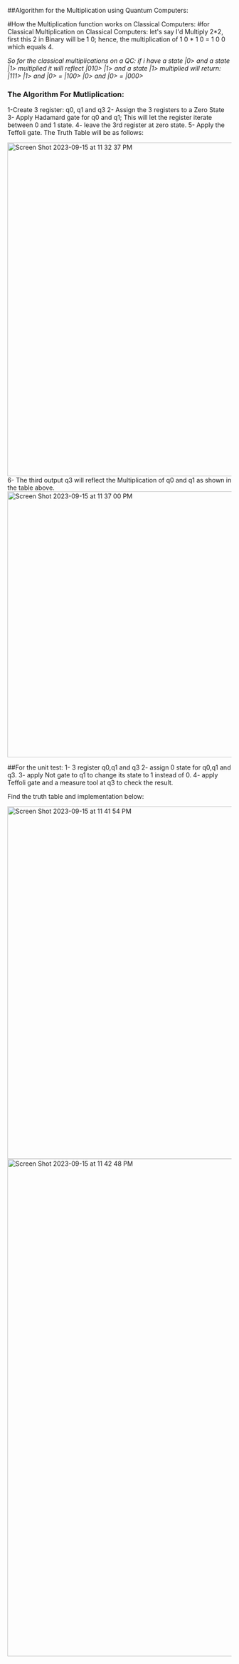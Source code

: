 ##Algorithm for the Multiplication using Quantum Computers:

#How the Multiplication function works on Classical Computers:
#for Classical Multiplication on Classical Computers:
let's say I'd Multiply 2*2, first this 2 in Binary will be 1 0; hence, the multiplication of 1 0 * 1 0 = 1 0 0 which equals 4.

*So for the classical multiplications on a QC:
if i have a state |0> and a state |1> multiplied it will reflect |010>
  |1> and a state |1> multiplied will return: |111>
  |1> and |0> = |100>
  |0> and |0> = |000>*

 ### The Algorithm For Mutliplication:
  1-Create 3 register: q0, q1 and q3
  2- Assign the 3 registers to a Zero State
  3- Apply Hadamard gate for q0 and q1; This will let the register iterate between 0 and 1 state.
  4- leave the 3rd register at zero state.
  5- Apply the Teffoli gate. The Truth Table will be as follows:

<img width="748" alt="Screen Shot 2023-09-15 at 11 32 37 PM" src="https://github.com/yasmensarhan27/23-Homework1G4/assets/38404107/495c7846-d70e-4f60-91e9-25b8a5feb4fe">
  6- The third output q3 will reflect the Multiplication of q0 and q1 as shown in the table above.


<img width="596" alt="Screen Shot 2023-09-15 at 11 37 00 PM" src="https://github.com/yasmensarhan27/23-Homework1G4/assets/38404107/06dc8816-5520-4da8-86ee-a3b48f3d2a16">


##For the unit test:
1- 3 register q0,q1 and q3
2- assign 0 state for q0,q1 and q3.
3- apply Not gate to q1 to change its state to 1 instead of 0.
4- apply Teffoli gate and a measure tool at q3 to check the result.

Find the truth table and implementation below:



<img width="790" alt="Screen Shot 2023-09-15 at 11 41 54 PM" src="https://github.com/yasmensarhan27/23-Homework1G4/assets/38404107/14298cdc-1cf9-4979-a3bb-e2fa0c9bf7e8"><img width="1115" alt="Screen Shot 2023-09-15 at 11 42 48 PM" src="https://github.com/yasmensarhan27/23-Homework1G4/assets/38404107/dd668dc2-e041-450e-a7a5-8d29b53949a0">




  
